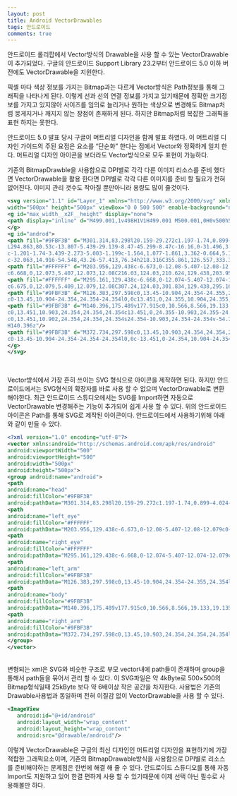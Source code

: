 ```yaml
---
layout: post
title: Android VectorDrawables
tags: 안드로이드
comments: true
---
```


안드로이드 롤리팝에서 Vector방식의 Drawable을 사용 할 수 있는 VectorDrawable이 추가되었다. 구글의 안드로이드 Support Library 23.2부터 안드로이드 5.0 이하 버전에도 VectorDrawable을 지원한다.  

픽셀 마다 색상 정보를 가지는 Bitmap과는 다르게 Vector방식은 Path정보를 통해 그래픽을 나타나게 된다. 이렇게 선과 선의 연결 정보를 가지고 있기때문에 정확한 크기정보를 가지고 있지않아 사이즈를 임의로 늘리거나 원하는 색상으로 변경해도 Bitmap처럼 뭉게지거나 깨지지 않는 장점이 존재하게 된다. 하지만 Bitmap처럼 복잡한 그래픽을 표현 하지는 못한다.  

안드로이드 5.0 발표 당시 구글이 머트리얼 디자인을 함께 발표 하였다. 이 머트리얼 디자인 가이드의 주된 요점은 요소를 “단순화” 한다는 점에서 Vector와 정확하게 일치 한다. 머트리얼 디자인 아이콘을 보더라도 Vector방식으로 모두 표현이 가능하다.  

기존의 BitmapDrawble을 사용함으로 DPI별로 각각 다른 이미지 리소스를 준비 했다면 VectorDrawable을 활용 한다면 DPI별로 각각 다른 이미지를 준비 할 필요가 전혀 없어진다. 이미지 관리 갯수도 작아질 뿐만아니라 용량도 많이 줄것이다.  

```xml
<svg version="1.1" id="Layer_1" xmlns="http://www.w3.org/2000/svg" xmlns:xlink="http://www.w3.org/1999/xlink" x="0px" y="0px"
width="500px" height="500px" viewBox="0 0 500 500" enable-background="new 0 0 500 500" xml:space="preserve">
<g id="max_width__x2F__height" display="none">
<path display="inline" d="M499.001,1v498H1V1H499.001 M500.001,0H0v500h500.001V0L500.001,0z"/>
</g>
<g id="androd">
<path fill="#9FBF3B" d="M301.314,83.298l20.159-29.272c1.197-1.74,0.899-4.024-0.666-5.104c-1.563-1.074-3.805-0.543-4.993,1.199
L294.863,80.53c-13.807-5.439-29.139-8.47-45.299-8.47c-16.16,0-31.496,3.028-45.302,8.47l-20.948-30.41
c-1.201-1.74-3.439-2.273-5.003-1.199c-1.564,1.077-1.861,3.362-0.664,5.104l20.166,29.272
c-32.063,14.916-54.548,43.26-57.413,76.34h218.316C355.861,126.557,333.375,98.214,301.314,83.298"/>
<path fill="#FFFFFF" d="M203.956,129.438c-6.673,0-12.08-5.407-12.08-12.079c0-6.671,5.404-12.08,12.08-12.08
c6.668,0,12.073,5.407,12.073,12.08C216.03,124.03,210.624,129.438,203.956,129.438"/>
<path fill="#FFFFFF" d="M295.161,129.438c-6.668,0-12.074-5.407-12.074-12.079c0-6.673,5.406-12.08,12.074-12.08
c6.675,0,12.079,5.409,12.079,12.08C307.24,124.03,301.834,129.438,295.161,129.438"/>
<path fill="#9FBF3B" d="M126.383,297.598c0,13.45-10.904,24.354-24.355,24.354l0,0c-13.45,0-24.354-10.904-24.354-24.354V199.09
c0-13.45,10.904-24.354,24.354-24.354l0,0c13.451,0,24.355,10.904,24.355,24.354V297.598z"/>
<path fill="#9FBF3B" d="M140.396,175.489v177.915c0,10.566,8.566,19.133,19.135,19.133h22.633v54.744
c0,13.451,10.903,24.354,24.354,24.354c13.451,0,24.355-10.903,24.355-24.354v-54.744h37.371v54.744
c0,13.451,10.902,24.354,24.354,24.354s24.354-10.903,24.354-24.354v-54.744h22.633c10.569,0,19.137-8.562,19.137-19.133V175.489
H140.396z"/>
<path fill="#9FBF3B" d="M372.734,297.598c0,13.45,10.903,24.354,24.354,24.354l0,0c13.45,0,24.354-10.904,24.354-24.354V199.09
c0-13.45-10.904-24.354-24.354-24.354l0,0c-13.451,0-24.354,10.904-24.354,24.354V297.598z"/>
</g>
</svg>
```
<br>

Vector방식에서 가장 흔히 쓰이는 SVG 형식으로 아이콘을 제작하면 된다. 하지만 안드로이드에서는 SVG형식의 확장자를 바로 사용 할 수 없으며 VectorDrawable로 변환 해야한다. 최근 안드로이드 스튜디오에서는 SVG를 Import하면 자동으로 VectorDrawable 변경해주는 기능이 추가되어 쉽게 사용 할 수 있다. 위의 안드로이드 아이콘은 Path를 통해 SVG로 제작된 아이콘이다. 안드로이드에서 사용하기위해 아래와 같이 만들 수 있다.  

```xml
<?xml version="1.0" encoding="utf-8"?>
<vector xmlns:android="http://schemas.android.com/apk/res/android"
android:viewportWidth="500"
android:viewportHeight="500"
android:width="500px"
android:height="500px">
<group android:name="android">
<path
android:name="head"
android:fillColor="#9FBF3B"
android:pathData="M301.314,83.298l20.159-29.272c1.197-1.74,0.899-4.024-0.666-5.104c-1.563-1.074-3.805-0.543-4.993,1.199L294.863,80.53c-13.807-5.439-29.139-8.47-45.299-8.47c-16.16,0-31.496,3.028-45.302,8.47l-20.948-30.41c-1.201-1.74-3.439-2.273-5.003-1.199c-1.564,1.077-1.861,3.362-0.664,5.104l20.166,29.272c-32.063,14.916-54.548,43.26-57.413,76.34h218.316C355.861,126.557,333.375,98.214,301.314,83.298" />
<path
android:name="left_eye"
android:fillColor="#FFFFFF"
android:pathData="M203.956,129.438c-6.673,0-12.08-5.407-12.08-12.079c0-6.671,5.404-12.08,12.08-12.08c6.668,0,12.073,5.407,12.073,12.08C216.03,124.03,210.624,129.438,203.956,129.438" />
<path
android:name="right_eye"
android:fillColor="#FFFFFF"
android:pathData="M295.161,129.438c-6.668,0-12.074-5.407-12.074-12.079c0-6.673,5.406-12.08,12.074-12.08c6.675,0,12.079,5.409,12.079,12.08C307.24,124.03,301.834,129.438,295.161,129.438" />
<path
android:name="left_arm"
android:fillColor="#9FBF3B"
android:pathData="M126.383,297.598c0,13.45-10.904,24.354-24.355,24.354l0,0c-13.45,0-24.354-10.904-24.354-24.354V199.09c0-13.45,10.904-24.354,24.354-24.354l0,0c13.451,0,24.355,10.904,24.355,24.354V297.598z" />
<path
android:name="body"
android:fillColor="#9FBF3B"
android:pathData="M140.396,175.489v177.915c0,10.566,8.566,19.133,19.135,19.133h22.633v54.744c0,13.451,10.903,24.354,24.354,24.354c13.451,0,24.355-10.903,24.355-24.354v-54.744h37.371v54.744c0,13.451,10.902,24.354,24.354,24.354s24.354-10.903,24.354-24.354v-54.744h22.633c10.569,0,19.137-8.562,19.137-19.133V175.489H140.396z" />
<path
android:name="right_arm"
android:fillColor="#9FBF3B"
android:pathData="M372.734,297.598c0,13.45,10.903,24.354,24.354,24.354l0,0c13.45,0,24.354-10.904,24.354-24.354V199.09c0-13.45-10.904-24.354-24.354-24.354l0,0c-13.451,0-24.354,10.904-24.354,24.354V297.598z" />
</group>
</vector>
```
<br>  
변형되는 xml은 SVG와 비슷한 구조로 부모 vector내에 path들이 존재하며 group을 통해서 path들을 묶어서 관리 할 수 있다. 이 SVG파일은 약 4kByte로 500×500의 Bitmap형식일때 25kByte 보다 약 6배이상 작은 공간을 차지한다. 사용법은 기존의 Drawable사용법과 동일하며 전혀 이질감 없이 VectorDrawable을 사용 할 수 있다.  

```xml
<ImageView
   android:id="@+id/android"
   android:layout_width="wrap_content" 
   android:layout_height="wrap_content"
   android:src="@drawable/android"/>
```

이렇게 VectorDrawable은 구글의 최신 디자인인 머트리얼 디자인을 표현하기에 가장 적합한 그래픽요소이며, 기존의 BitmapDrawable방식을 사용함으로 DPI별로 리소스를 준비해야하는 문제점은 한번에 해결 해 줄 수 있다. 안드로이드 스튜디오를 통해 자동 Import도 지원하고 있어 한결 편하게 사용 할 수 있기때문에 이제 선택 아닌 필수로 사용해볼만 하다.

 
 
